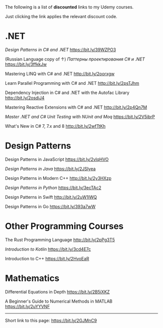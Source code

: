 The following is a list of **discounted** links to my Udemy courses.

Just clicking the link applies the relevant discount code.

# .NET

*Design Patterns in C# and .NET*
https://bit.ly/39WZPO3

(Russian Language copy of ↑) *Паттерны проектирования C# и .NET*
https://bit.ly/3ffkkJw

Mastering LINQ with C# and .NET
http://bit.ly/2oorxgw

Learn Parallel Programming with C# and .NET
http://bit.ly/2psTJhm 

Dependency Injection in C# and .NET with the Autofac Library
http://bit.ly/2osdiJ4

Mastering Reactive Extensions with C# and .NET
http://bit.ly/2p4Qn7M 

*Master .NET and C# Unit Testing with NUnit and Moq*
https://bit.ly/2V5ibrP

What's New in C# 7, 7.x and 8
http://bit.ly/2wfTtKh

# Design Patterns

Design Patterns in JavaScript
https://bit.ly/2vlqHVO

*Design Patterns in Java*
https://bit.ly/2JSIyea

Design Patterns in Modern C++
http://bit.ly/2y3HXzp

*Design Patterns in Python*
https://bit.ly/3ecTAc2

Design Patterns in Swift
http://bit.ly/2uW1IWQ

Design Patterns in Go
https://bit.ly/393a7wW

# Other Programming Courses

The Rust Programming Language
http://bit.ly/2pPg3T5

*Introduction to Kotlin*
https://bit.ly/3cd4E7c

Introduction to C++
https://bit.ly/2HvoEaR

# Mathematics

Differential Equations in Depth
https://bit.ly/2B5iXKZ

A Beginner's Guide to Numerical Methods in MATLAB
https://bit.ly/2uYYVNF

---

Short link to this page: https://bit.ly/2GJMnC9
          
